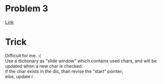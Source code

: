 # Problem 3
[Link](https://leetcode.com/problems/longest-substring-without-repeating-characters/description/)

# Trick
Difficult for me. :(  
Use a dictionary as "slide window" which contains used chars, and will be updated when a new char is checked.  
if the char exists in the dic, than revise the "start" pointer;  
else, update l
